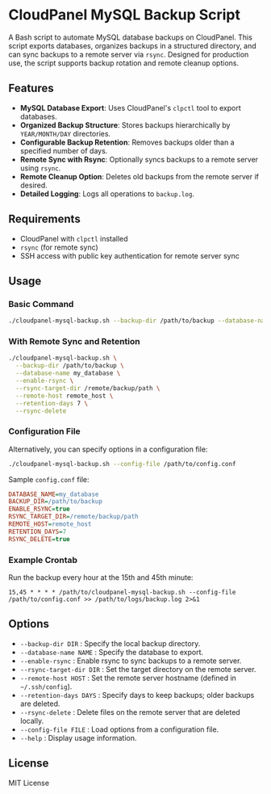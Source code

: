 # CloudPanel MySQL Backup Script

A Bash script to automate MySQL database backups on CloudPanel. This script exports databases, organizes backups in a structured directory, and can sync backups to a remote server via `rsync`. Designed for production use, the script supports backup rotation and remote cleanup options.

## Features

- **MySQL Database Export**: Uses CloudPanel's `clpctl` tool to export databases.
- **Organized Backup Structure**: Stores backups hierarchically by `YEAR/MONTH/DAY` directories.
- **Configurable Backup Retention**: Removes backups older than a specified number of days.
- **Remote Sync with Rsync**: Optionally syncs backups to a remote server using `rsync`.
- **Remote Cleanup Option**: Deletes old backups from the remote server if desired.
- **Detailed Logging**: Logs all operations to `backup.log`.

## Requirements

- CloudPanel with `clpctl` installed
- `rsync` (for remote sync)
- SSH access with public key authentication for remote server sync

## Usage

### Basic Command

```bash
./cloudpanel-mysql-backup.sh --backup-dir /path/to/backup --database-name my_database
````

### With Remote Sync and Retention

```bash
./cloudpanel-mysql-backup.sh \
  --backup-dir /path/to/backup \
  --database-name my_database \
  --enable-rsync \
  --rsync-target-dir /remote/backup/path \
  --remote-host remote_host \
  --retention-days 7 \
  --rsync-delete
```

### Configuration File

Alternatively, you can specify options in a configuration file:

```bash
./cloudpanel-mysql-backup.sh --config-file /path/to/config.conf
```

Sample `config.conf` file:

```ini
DATABASE_NAME=my_database
BACKUP_DIR=/path/to/backup
ENABLE_RSYNC=true
RSYNC_TARGET_DIR=/remote/backup/path
REMOTE_HOST=remote_host
RETENTION_DAYS=7
RSYNC_DELETE=true
```

### Example Crontab

Run the backup every hour at the 15th and 45th minute:

```cron
15,45 * * * * /path/to/cloudpanel-mysql-backup.sh --config-file /path/to/config.conf >> /path/to/logs/backup.log 2>&1
```

## Options

- `--backup-dir DIR`          : Specify the local backup directory.
- `--database-name NAME`       : Specify the database to export.
- `--enable-rsync`             : Enable rsync to sync backups to a remote server.
- `--rsync-target-dir DIR`     : Set the target directory on the remote server.
- `--remote-host HOST`         : Set the remote server hostname (defined in `~/.ssh/config`).
- `--retention-days DAYS`      : Specify days to keep backups; older backups are deleted.
- `--rsync-delete`             : Delete files on the remote server that are deleted locally.
- `--config-file FILE`         : Load options from a configuration file.
- `--help`                     : Display usage information.

## License

MIT License
